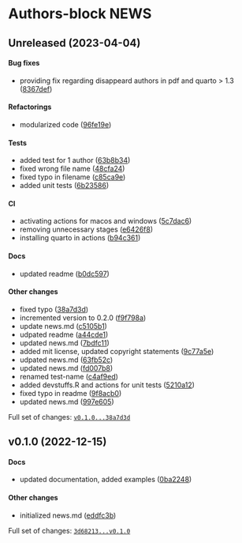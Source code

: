 # Authors-block NEWS

## Unreleased (2023-04-04)

#### Bug fixes

-   providing fix regarding disappeard authors in pdf and quarto &gt;
    1.3
    ([8367def](https://github.com/kapsner/authors-block/tree/8367defbd0f32a2d0fde8d03ff20ea641c114a89))

#### Refactorings

-   modularized code
    ([96fe19e](https://github.com/kapsner/authors-block/tree/96fe19e72e4d75fee8b416151cf2cf6f8650ab3f))

#### Tests

-   added test for 1 author
    ([63b8b34](https://github.com/kapsner/authors-block/tree/63b8b34873038300139d67d526fe13fb4bac23de))
-   fixed wrong file name
    ([48cfa24](https://github.com/kapsner/authors-block/tree/48cfa24cd5f3e3d9d7813e7548505266134cb932))
-   fixed typo in filename
    ([c85ca9e](https://github.com/kapsner/authors-block/tree/c85ca9ef1e0b44cd89111d19a1f28d34d8a812e0))
-   added unit tests
    ([6b23586](https://github.com/kapsner/authors-block/tree/6b2358616b4d55f3f855f67f13aeb5bef4278e3f))

#### CI

-   activating actions for macos and windows
    ([5c7dac6](https://github.com/kapsner/authors-block/tree/5c7dac6318bcf039f5dae54fa57ea24d70f59b17))
-   removing unnecessary stages
    ([e6426f8](https://github.com/kapsner/authors-block/tree/e6426f8c2927aafe446e2faba5a907d311320196))
-   installing quarto in actions
    ([b94c361](https://github.com/kapsner/authors-block/tree/b94c36116a971206cf274b590a5049073a1a73f0))

#### Docs

-   updated readme
    ([b0dc597](https://github.com/kapsner/authors-block/tree/b0dc597bb580c9f09d6c3a8a3a909ec8ccf01683))

#### Other changes

-   fixed typo
    ([38a7d3d](https://github.com/kapsner/authors-block/tree/38a7d3d20fef52f086c0205e5606dbd7bcb76196))
-   incremented version to 0.2.0
    ([f9f798a](https://github.com/kapsner/authors-block/tree/f9f798a0e5211d86455a93b17b6bf797b3b1d533))
-   update news.md
    ([c5105b1](https://github.com/kapsner/authors-block/tree/c5105b136b919e3012fda9f34cf8afec15fb4310))
-   udpated readme
    ([a44cde1](https://github.com/kapsner/authors-block/tree/a44cde1512232ab52aa52dfae96c2b5c2e0b4f5f))
-   updated news.md
    ([7bdfc11](https://github.com/kapsner/authors-block/tree/7bdfc11fd14e95194e5b84b1bb568f764509c9e9))
-   added mit license, updated copyright statements
    ([9c77a5e](https://github.com/kapsner/authors-block/tree/9c77a5e6a5e557894d7e7ede2b9c8b03e3bca918))
-   udpated news.md
    ([63fb52c](https://github.com/kapsner/authors-block/tree/63fb52cd3b26af56c7e634669af44e391d72686e))
-   updated news.md
    ([fd007b8](https://github.com/kapsner/authors-block/tree/fd007b8d7d9ec872beb0589bc551e5eb0763dee0))
-   renamed test-name
    ([c4af9ed](https://github.com/kapsner/authors-block/tree/c4af9ed93e39d4f872e3eaeaaa7530157fa7d9bf))
-   added devstuffs.R and actions for unit tests
    ([5210a12](https://github.com/kapsner/authors-block/tree/5210a122adf916357b49ca6dba5109fb9fa4bc5f))
-   fixed typo in readme
    ([9f8acb0](https://github.com/kapsner/authors-block/tree/9f8acb05cb6f5c255b1fe3b822087873467892c4))
-   updated news.md
    ([997e605](https://github.com/kapsner/authors-block/tree/997e605ecea203fb391de1684147fbfa5fa1944c))

Full set of changes:
[`v0.1.0...38a7d3d`](https://github.com/kapsner/authors-block/compare/v0.1.0...38a7d3d)

## v0.1.0 (2022-12-15)

#### Docs

-   updated documentation, added examples
    ([0ba2248](https://github.com/kapsner/authors-block/tree/0ba2248746bc5b273893a8a95e4626a283b84d9f))

#### Other changes

-   initialized news.md
    ([eddfc3b](https://github.com/kapsner/authors-block/tree/eddfc3b2dd6310a9aeee7c753cce8c1e6fa14005))

Full set of changes:
[`3d68213...v0.1.0`](https://github.com/kapsner/authors-block/compare/3d68213...v0.1.0)

